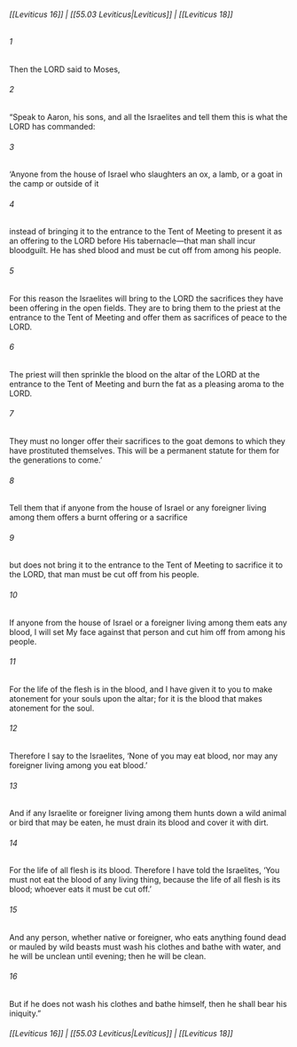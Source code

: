 
###### [[Leviticus 16]] | [[55.03 Leviticus|Leviticus]] | [[Leviticus 18]]

###### 1
Then the LORD said to Moses,
###### 2
“Speak to Aaron, his sons, and all the Israelites and tell them this is what the LORD has commanded:
###### 3
‘Anyone from the house of Israel who slaughters an ox, a lamb, or a goat in the camp or outside of it
###### 4
instead of bringing it to the entrance to the Tent of Meeting to present it as an offering to the LORD before His tabernacle—that man shall incur bloodguilt. He has shed blood and must be cut off from among his people.
###### 5
For this reason the Israelites will bring to the LORD the sacrifices they have been offering in the open fields. They are to bring them to the priest at the entrance to the Tent of Meeting and offer them as sacrifices of peace to the LORD.
###### 6
The priest will then sprinkle the blood on the altar of the LORD at the entrance to the Tent of Meeting and burn the fat as a pleasing aroma to the LORD.
###### 7
They must no longer offer their sacrifices to the goat demons to which they have prostituted themselves. This will be a permanent statute for them for the generations to come.’
###### 8
Tell them that if anyone from the house of Israel or any foreigner living among them offers a burnt offering or a sacrifice
###### 9
but does not bring it to the entrance to the Tent of Meeting to sacrifice it to the LORD, that man must be cut off from his people.
###### 10
If anyone from the house of Israel or a foreigner living among them eats any blood, I will set My face against that person and cut him off from among his people.
###### 11
For the life of the flesh is in the blood, and I have given it to you to make atonement for your souls upon the altar; for it is the blood that makes atonement for the soul.
###### 12
Therefore I say to the Israelites, ‘None of you may eat blood, nor may any foreigner living among you eat blood.’
###### 13
And if any Israelite or foreigner living among them hunts down a wild animal or bird that may be eaten, he must drain its blood and cover it with dirt.
###### 14
For the life of all flesh is its blood. Therefore I have told the Israelites, ‘You must not eat the blood of any living thing, because the life of all flesh is its blood; whoever eats it must be cut off.’
###### 15
And any person, whether native or foreigner, who eats anything found dead or mauled by wild beasts must wash his clothes and bathe with water, and he will be unclean until evening; then he will be clean.
###### 16
But if he does not wash his clothes and bathe himself, then he shall bear his iniquity.”

###### [[Leviticus 16]] | [[55.03 Leviticus|Leviticus]] | [[Leviticus 18]]
